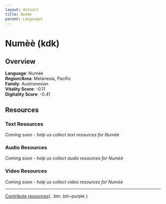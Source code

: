 ```yaml
---
layout: default
title: Numèè
parent: Languages
---
```


# Numèè (kdk)

## Overview

**Language**: Numèè  
**Region/Area**: Melanesia, Pacific  
**Family**: Austronesian  
**Vitality Score**: -0.11  
**Digitality Score**: -0.41  

## Resources

### Text Resources
*Coming soon - help us collect text resources for Numèè*

### Audio Resources
*Coming soon - help us collect audio resources for Numèè*

### Video Resources
*Coming soon - help us collect video resources for Numèè*

---

[Contribute resources](https://fairtrain.github.io/){: .btn .btn-purple }
